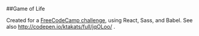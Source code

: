 ##Game of Life

Created for a [FreeCodeCamp challenge](http://www.freecodecamp.com/challenges/build-the-game-of-life), using React, Sass, and Babel. See also http://codepen.io/ktakats/full/jqOLoo/ .
